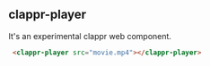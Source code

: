 ## clappr-player


It's an experimental clappr web component.

```html
 <clappr-player src="movie.mp4"></clappr-player>
```
